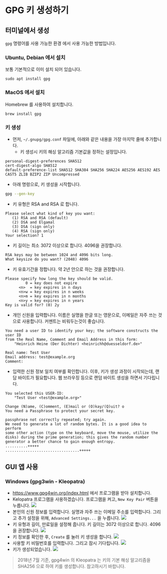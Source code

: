 # GPG 키 생성하기

## 터미널에서 생성
`gpg` 명령어를 사용 가능한 환경 에서 사용 가능한 방법입니다.

### Ubuntu, Debian 에서 설치
보통 기본적으로 이미 설치 되어 있습니다.
```
sudo apt install gpg
```

### MacOS 에서 설치
Homebrew 를 사용하여 설치합니다.
```
brew install gpg
```

### 키 생성

- 먼저, `~/.gnupg/gpg.conf` 파일에, 아래와 같은 내용을 가장 마지막 줄에 추가합니다.
    - 키 생성시 키의 해싱 알고리즘 기본값을 정하는 설정입니다.
```
personal-digest-preferences SHA512
cert-digest-algo SHA512
default-preference-list SHA512 SHA384 SHA256 SHA224 AES256 AES192 AES CAST5 ZLIB BZIP2 ZIP Uncompressed
```

- 아래 명령으로, 키 생성을 시작합니다.
```bash
gpg --gen-key
```

- 키 유형은 RSA and RSA 로 합니다.
```
Please select what kind of key you want:
   (1) RSA and RSA (default)
   (2) DSA and Elgamal
   (3) DSA (sign only)
   (4) RSA (sign only)
Your selection? 1
```

- 키 길이는 최소 3072 이상으로 합니다. 4096을 권장합니다.
```
RSA keys may be between 1024 and 4096 bits long.
What keysize do you want? (2048) 4096
```

- 키 유효기간을 정합니다. 약 2년 안으로 하는 것을 권장합니다.
```
Please specify how long the key should be valid.
         0 = key does not expire
      <n>  = key expires in n days
      <n>w = key expires in n weeks
      <n>m = key expires in n months
      <n>y = key expires in n years
Key is valid for? (0) 2y
```

- 개인 신원을 입력합니다. 이름은 실명을 한글 또는 영문으로, 이메일은 자주 쓰는 것으로 사용합니다. 커멘트는 비워두는것이 좋습니다.
```
You need a user ID to identify your key; the software constructs the user ID
from the Real Name, Comment and Email Address in this form:
    "Heinrich Heine (Der Dichter) <heinrichh@duesseldorf.de>"

Real name: Test User
Email address: test@example.org
Comment: 
```

- 입력한 신원 정보 일치 여부를 확인합니다. 이후, 키가 생성 과정이 시작되는데, 랜담 바이트가 필요합니다. 웹 브라우징 등으로 랜덤 바이트 생성을 하면서 기다립니다.
```
You selected this USER-ID:
    "Test User <test@example.org>"

Change (N)ame, (C)omment, (E)mail or (O)kay/(Q)uit? o
You need a Passphrase to protect your secret key.

passphrase not correctly repeated; try again.
We need to generate a lot of random bytes. It is a good idea to perform
some other action (type on the keyboard, move the mouse, utilize the
disks) during the prime generation; this gives the random number
generator a better chance to gain enough entropy.
..........+++++
.................................+++++
```

## GUI 앱 사용

### Windows (gpg3win - Kleopatra)
- https://www.gpg4win.org/index.html 에서 프로그램을 받아 설치합니다.
- Kelopatra 프로그램을 사용하겠습니다. 프로그램을 켜고, `New Key Pair` 버튼을 누릅니다.
![](images/gpg-windows-1.png)
- 본인의 신원 정보를 입력합니다. 실명과 자주 쓰는 이메일 주소를 입력합니다. 그리고 추가 설정을 위해, `Advanced Settings...` 을 누릅니다.
![](images/gpg-windows-2.png)
- 키 유형과 길이, 만료일을 설정해 줍니다. 키 길이는 3072 이상으로 합니다. 4096을 권장합니다.
![](images/gpg-windows-3.png)
- 키 정보를 확인한 후, `Create` 를 눌러 키 생성을 합니다.
![](images/gpg-windows-4.png)
- 사용할 키 비밀번호를 입력합니다. 그리고 잠시 기다립니다.
![](images/gpg-windows-5.png)
- 키가 생성되었습니다.
![](images/gpg-windows-6.png)

> 2018년 7월 기준, gpg4win 의 Kleopatra 는 키의 기본 해싱 알고리즘을 SHA256 으로 하여 키를 생성합니다. 참고하시기 바랍니다.